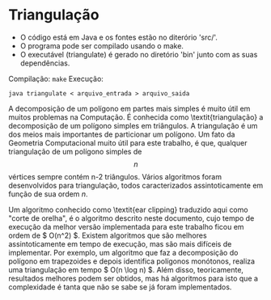 # Triangulação

- O código está em Java e os fontes estão no diterório 'src/'. 
- O programa pode ser compilado usando o make. 
- O executável (triangulate) é gerado no diretório 'bin' junto com as suas dependências.

Compilação: `make`
Execução: 	
```cd bin/ 
java triangulate < arquivo_entrada > arquivo_saida
```
A decomposição de um polígono em partes mais simples é muito útil em muitos problemas na Computação. É conhecida como \textit{triangulação} a decomposição de um polígono simples em triângulos. A triangulação é um dos meios mais importantes de particionar um polígono. Um fato da Geometria Computacional muito útil para este trabalho, é que, qualquer triangulação de um polígono simples de $$n$$ vértices sempre contém n-2 triângulos. Vários algoritmos foram desenvolvidos para triangulação, todos caracterizados assintoticamente em função de sua ordem $n$.

Um algoritmo conhecido como \textit{ear clipping} traduzido aqui como "corte de orelha", é o algoritmo descrito neste documento, cujo tempo de execução da melhor versão implementada para este trabalho ficou em ordem de $ O(n^2) $. Existem algoritmos que são melhores assintoticamente em tempo de execução, mas são mais difíceis de implementar. Por exemplo, um algoritmo que faz a decomposição do polígono em trapezoides e depois identifica polígonos monótonos, realiza uma triangulação em tempo $ O(n \log n) $. Além disso, teoricamente, resultados melhores podem ser obtidos, mas há algoritmos para isto que a complexidade é tanta que não se sabe se já foram implementados.
